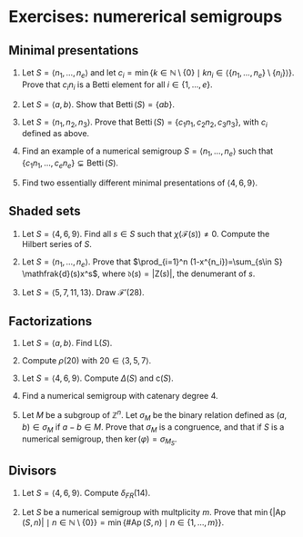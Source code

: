 # Exercises: numererical semigroups

## Minimal presentations

1. Let $S=\langle n_1,\ldots, n_e\rangle$ and let $c_i=\min\{k\in \mathbb{N}\setminus\{0\} \mid kn_i\in \langle \{n_1,\ldots,n_e\}\setminus\{n_i\}\rangle \}$. Prove that $c_in_i$ is a Betti element for all $i\in\{1,\ldots,e\}$.

1. Let $S=\langle a,b\rangle$. Show that $\operatorname{Betti}(S)=\{a b\}$.

1. Let $S=\langle n_1,n_2,n_3\rangle$. Prove that $\operatorname{Betti}(S)=\{c_1n_1,c_2n_2,c_3n_3\}$, with $c_i$ defined as above.

1. Find an example of a numerical semigroup $S=\langle n_1,\ldots, n_e\rangle$ such that $\{c_1n_1,\ldots, c_en_e\}\subsetneq \operatorname{Betti}(S)$.

1. Find two essentially different minimal presentations of $\langle 4,6,9\rangle$.

## Shaded sets

1. Let $S=\langle 4,6,9\rangle$. Find all $s\in S$ such that $\chi(\mathcal{F}(s))\neq 0$. Compute the Hilbert series of $S$.

1. Let $S=\langle n_1,\ldots, n_e\rangle$. Prove that $\prod_{i=1}^n (1-x^{n_i})=\sum_{s\in S} \mathfrak{d}(s)x^s$, where $\mathfrak{d}(s)=|\mathsf{Z}(s)|$, the denumerant of $s$.

1. Let $S=\langle 5, 7, 11, 13\rangle$. Draw $\mathcal{F}'(28)$.

## Factorizations

1. Let $S=\langle a,b\rangle$. Find $\mathsf{L}(S)$.

1. Compute $\rho(20)$ with $20\in \langle 3,5,7\rangle$.

1. Let $S=\langle 4,6,9\rangle$. Compute $\Delta(S)$ and $\mathsf{c}(S)$.

1. Find a numerical semigroup with catenary degree $4$.

1. Let $M$ be a subgroup of $\mathbb Z^n$. Let $\sigma_M$ be the binary relation defined as $(a,b)\in \sigma_M$ if $a-b\in M$. Prove that $\sigma_M$ is a congruence, and that if $S$ is a numerical semigroup, then $\ker(\varphi)=\sigma_{M_S}$.

## Divisors

1. Let $S=\langle 4,6,9\rangle$. Compute $\delta_{FR}(14)$.

1. Let $S$ be a numerical semigroup with multplicity $m$. Prove that $\min\{|\operatorname{Ap}(S,n)|\mid n\in\mathbb{N}\setminus\{0\}\}=\min\{\#\operatorname{Ap}(S,n)\mid n\in\{1,\ldots,m\}\}$.
